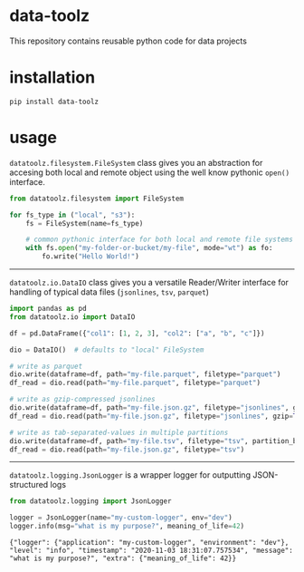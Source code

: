 data-toolz
==========
This repository contains reusable python code for data projects


installation
============
```shell script
pip install data-toolz
```

usage
=====

`datatoolz.filesystem.FileSystem` class gives you an abstraction for accesing both local and remote object using the well know pythonic `open()` interface.

```python
from datatoolz.filesystem import FileSystem

for fs_type in ("local", "s3"):
    fs = FileSystem(name=fs_type)

    # common pythonic interface for both local and remote file systems
    with fs.open("my-folder-or-bucket/my-file", mode="wt") as fo:
        fo.write("Hello World!")
```
---
`datatoolz.io.DataIO` class gives you a versatile Reader/Writer interface for handling of typical data files (`jsonlines`, `tsv`, `parquet`)

```python
import pandas as pd
from datatoolz.io import DataIO

df = pd.DataFrame({"col1": [1, 2, 3], "col2": ["a", "b", "c"]})

dio = DataIO()  # defaults to "local" FileSystem

# write as parquet
dio.write(dataframe=df, path="my-file.parquet", filetype="parquet")
df_read = dio.read(path="my-file.parquet", filetype="parquet")

# write as gzip-compressed jsonlines
dio.write(dataframe=df, path="my-file.json.gz", filetype="jsonlines", gzip=True)
df_read = dio.read(path="my-file.json.gz", filetype="jsonlines", gzip=True)

# write as tab-separated-values in multiple partitions
dio.write(dataframe=df, path="my-file.tsv", filetype="tsv", partition_by=["col1"])
df_read = dio.read(path="my-file.json.gz", filetype="tsv")
```
---
`datatoolz.logging.JsonLogger` is a wrapper logger for outputting JSON-structured logs
```python
from datatoolz.logging import JsonLogger

logger = JsonLogger(name="my-custom-logger", env="dev")
logger.info(msg="what is my purpose?", meaning_of_life=42)
```
```
{"logger": {"application": "my-custom-logger", "environment": "dev"}, "level": "info", "timestamp": "2020-11-03 18:31:07.757534", "message": "what is my purpose?", "extra": {"meaning_of_life": 42}}
```